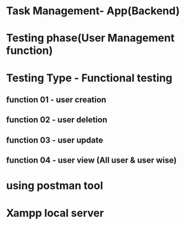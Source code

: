 # Task Management- App(Backend)
 
# Testing phase(User Management function)

# Testing Type - Functional testing

## function 01 - user creation
## function 02 - user deletion
## function 03 - user update
## function 04 - user view (All user & user wise)


# using postman tool
# Xampp local server
